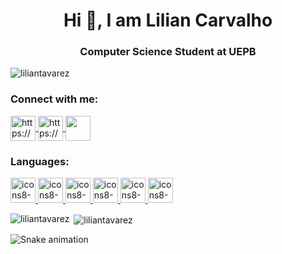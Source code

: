 <h1 align="center">Hi 👋, I am Lilian Carvalho</h1>
<h3 align="center">Computer Science Student at UEPB</h3>

<p align="left"> <img src="https://komarev.com/ghpvc/?username=liliantavarez&label=Profile%20views&color=0e75b6&style=flat" alt="liliantavarez"> </p>

<h3 align="left">Connect with me:</h3>
<p align="left">
<a href="https://codepen.io/liliantavarez"target="_blank">
<img align="center" src="https://cdn0.iconfinder.com/data/icons/social-circle-3/72/Codepen-512.png" alt="https://codepen.io/liliantavarez" height="40" width="40">
</a>

<a target="_blank" href="https://www.linkedin.com/in/lilian-carvalho-846ab2187/">
<img align="center" src="https://cdn3.iconfinder.com/data/icons/address-book-providers-in-black-white/512/linkedin-512.png" alt="https://www.linkedin.com/in/lilian-carvalho-846ab2187/"height="40" width="40">
</a>

<a href = "mailto: liliancarvalhotavares@gmail.com" target="_blank">
<img align="center" src="https://cdn3.iconfinder.com/data/icons/address-book-providers-in-black-white/512/gmail-512.png" height="40" width="40">
</a>
  
</p>
<h3 align="left">Languages:</h3>
<p align="left"> 
<a href="https://www.cprogramming.com/" target="_blank"> 
<img src="https://i.ibb.co/zh7Xy0T/icons8-c-programming-50.png" alt="icons8-c-programming-48" width="40" height="40"> 
</a> 
<a href="https://www.w3schools.com/cpp/" target="_blank"> 
<img src="https://i.ibb.co/L02DMnN/icons8-c-50-2.png" alt="icons8-c-50" width="40" height="40"/> 
</a> 
<a href="https://www.java.com" target="_blank"> 
<img src="https://i.ibb.co/718khmZ/icons8-java-50-5.png" alt="icons8-java-50" width="40" height="40"/> 
</a> 
<a href="https://www.w3schools.com/css/" target="_blank"> 
<img src="https://i.ibb.co/9v4Z00c/icons8-css3-50-1.png" alt="icons8-css3-50" width="40" height="40"/> 
</a> 
<a href="https://www.w3.org/html/" target="_blank"> 
<img src="https://i.ibb.co/qCCv8Bq/icons8-html-5-50-1.png" alt="icons8-html-5-50" width="40" height="40"/> 
</a> 
<a href="https://developer.mozilla.org/en-US/docs/Web/JavaScript" target="_blank"> 
<img src="https://i.ibb.co/yNNpCRj/icons8-javascript-logo-50.png" alt="icons8-javascript-logo-50" width="40" height="40"/> 
</a> 
</p>

<p><img align="left" src="https://github-readme-stats.vercel.app/api/top-langs?username=liliantavarez&show_icons=true&locale=en&layout=default&langs_count=8&theme=midnight-purple" alt="liliantavarez" /></p>

<p>&nbsp;<img align="center" src="https://github-readme-stats.vercel.app/api?username=liliantavarez&theme=midnight-purple&show_icons=true&hide=stars,prs,issues,contribs"alt="liliantavarez" /></p>
  
  ![Snake animation](https://github.com/liliantavarez/liliantavarez/blob/output/github-contribution-grid-snake.svg)

